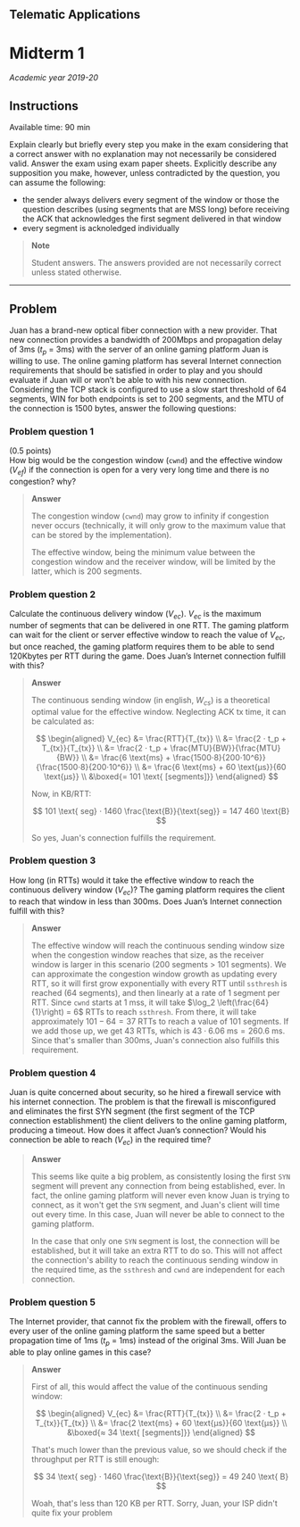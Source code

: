## Telematic Applications

# Midterm 1

*Academic year 2019-20*

## Instructions <!-- omit in toc -->

Available time: 90 min

Explain clearly but briefly every step you make in the exam considering that a
correct answer with no explanation may not necessarily be considered valid.
Answer the exam using exam paper sheets. Explicitly describe any supposition you
make, however, unless contradicted by the question, you can assume the
following:

* the sender always delivers every segment of the window or those the question
  describes (using segments that are MSS long) before receiving the ACK that
  acknowledges the first segment delivered in that window
* every segment is acknoledged individually

> **Note**
>
> Student answers. The answers provided are not necessarily correct unless
> stated otherwise.

---

## Problem

Juan has a brand-new optical fiber connection with a new provider. That new
connection provides a bandwidth of 200Mbps and propagation delay of 3ms ($t_p$ =
3ms) with the server of an online gaming platform Juan is willing to use. The
online gaming platform has several Internet connection requirements that should
be satisfied in order to play and you should evaluate if Juan will or won’t be
able to with his new connection. Considering the TCP stack is configured to use
a slow start threshold of 64 segments, WIN for both endpoints is set to 200
segments, and the MTU of the connection is 1500 bytes, answer the following
questions:

### Problem question 1
(0.5 points)  
How big would be the congestion window (`cwnd`) and the effective window
($V_{ef}$) if the connection is open for a very very long time and there is no
congestion? why?

> **Answer**
>
> The congestion window (`cwnd`) may grow to infinity if congestion never occurs
> (technically, it will only grow to the maximum value that can be stored by the
> implementation).
>
> The effective window, being the minimum value between the congestion window
> and the receiver window, will be limited by the latter, which is 200 segments.

### Problem question 2

Calculate the continuous delivery window ($V_{ec}$). $V_{ec}$ is the maximum
number of segments that can be delivered in one RTT. The gaming platform can
wait for the client or server effective window to reach the value of $V_{ec}$,
but once reached, the gaming platform requires them to be able to send 120Kbytes
per RTT during the game. Does Juan’s Internet connection fulfill with this?

> **Answer**
>
> The continuous sending window (in english, $W_{cs}$) is a theoretical optimal
> value for the effective window. Neglecting ACK tx time, it can be calculated
> as:
>
> $$
> \begin{aligned}
>     V_{ec} &= \frac{RTT}{T_{tx}} \\
>     &= \frac{2 ⋅ t_p + T_{tx}}{T_{tx}} \\
>     &= \frac{2 ⋅ t_p + \frac{MTU}{BW}}{\frac{MTU}{BW}} \\
>     &= \frac{6 \text{ms} + \frac{1500⋅8}{200⋅10^6}}{\frac{1500⋅8}{200⋅10^6}} \\
>     &= \frac{6 \text{ms} + 60 \text{μs}}{60 \text{μs}} \\
>     &\boxed{= 101 \text{ [segments]}}
> \end{aligned}
> $$
>
> Now, in KB/RTT:
>
> $$
> 101 \text{ seg} ⋅ 1460 \frac{\text{B}}{\text{seg}} = 147 460 \text{B}
> $$
>
> So yes, Juan's connection fulfills the requirement.

### Problem question 3

How long (in RTTs) would it take the effective window to reach the continuous
delivery window ($V_{ec}$)? The gaming platform requires the client to reach
that window in less than 300ms. Does Juan’s Internet connection fulfill with
this?

> **Answer**
>
> The effective window will reach the continuous sending window size when the
> congestion window reaches that size, as the receiver window is larger in this
> scenario (200 segments > 101 segments). We can approximate the congestion
> window growth as updating every RTT, so it will first grow exponentially with
> every RTT until `ssthresh` is reached (64 segments), and then linearly at a
> rate of 1 segment per RTT. Since `cwnd` starts at 1 mss, it will take $\log_2
> \left(\frac{64}{1}\right) = 6$ RTTs to reach `ssthresh`. From there, it will
> take approximately $101 - 64 = 37$ RTTs to reach a value of 101 segments. If
> we add those up, we get 43 RTTs, which is $43 ⋅ 6.06 \text{ ms} = 260.6 \text{
> ms}$. Since that's smaller than 300ms, Juan's connection also fulfills this
> requirement.

### Problem question 4

Juan is quite concerned about security, so he hired a firewall service with his
internet connection. The problem is that the firewall is misconfigured and
eliminates the first SYN segment (the first segment of the TCP connection
establishment) the client delivers to the online gaming platform, producing a
timeout. How does it affect Juan’s connection? Would his connection be able to
reach ($V_{ec}$) in the required time?

> **Answer**
>
> This seems like quite a big problem, as consistently losing the first `SYN`
> segment will prevent any connection from being established, ever. In fact, the
> online gaming platform will never even know Juan is trying to connect, as it
> won't get the `SYN` segment, and Juan's client will time out every time. In
> this case, Juan will never be able to connect to the gaming platform.
>
> In the case that only one `SYN` segment is lost, the connection will be
> established, but it will take an extra RTT to do so. This will not affect the
> connection's ability to reach the continuous sending window in the required
> time, as the `ssthresh` and `cwnd` are independent for each connection.

### Problem question 5

The Internet provider, that cannot fix the problem with the firewall, offers to
every user of the online gaming platform the same speed but a better propagation
time of 1ms ($t_p$ = 1ms) instead of the original 3ms. Will Juan be able to play
online games in this case?

> **Answer**
>
> First of all, this would affect the value of the continuous sending window:
>
> $$
> \begin{aligned}
>     V_{ec} &= \frac{RTT}{T_{tx}} \\
>     &= \frac{2 ⋅ t_p + T_{tx}}{T_{tx}} \\
>     &= \frac{2 \text{ms} + 60 \text{μs}}{60 \text{μs}} \\
>     &\boxed{≈ 34 \text{ [segments]}}
> \end{aligned}
> $$
>
> That's much lower than the previous value, so we should check if the
> throughput per RTT is still enough:
>
> $$
> 34 \text{ seg} ⋅ 1460 \frac{\text{B}}{\text{seg}} = 49 240 \text{ B}
> $$
>
> Woah, that's less than 120 KB per RTT. Sorry, Juan, your ISP didn't quite fix
> your problem
